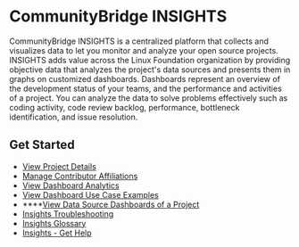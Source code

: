 # CommunityBridge INSIGHTS

CommunityBridge INSIGHTS is a centralized platform that collects and visualizes data to let you monitor and analyze your open source projects. INSIGHTS adds value across the Linux Foundation organization by providing objective data that analyzes the project's data sources and presents them in graphs on customized dashboards. Dashboards represent an overview of the development status of your teams, and the performance and activities of a project. You can analyze the data to solve problems effectively such as coding activity, code review backlog, performance, bottleneck identification, and issue resolution. 

## Get Started <a id="DevAnalyticsGettingStarted-GetStarted"></a>

* [View Project Details](view-project-details.md)
* [Manage Contributor Affiliations](manage-contributor-affiliations/)
* [View Dashboard Analytics](view-dashboard-analytics/)
* [View Dashboard Use Case Examples](view-dashboard-use-case-examples/)
* \*\*\*\*[View Data Source Dashboards of a Project](view-dashboard-catalog-of-a-project/)
* [Insights Troubleshooting](insights-troubleshooting.md)
* [Insights Glossary](insights-glossary.md)
* [Insights - Get Help](insights-get-help.md)

